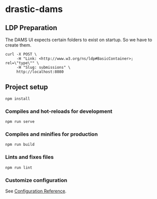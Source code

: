 # drastic-dams

## LDP Preparation

The DAMS UI expects certain folders to exist on startup. So we have to create them.

```
curl -X POST \
     -H "Link: <http://www.w3.org/ns/ldp#BasicContainer>; rel=\"type\"" \
     -H "Slug: submissions" \
     http://localhost:8080
```

## Project setup
```
npm install
```

### Compiles and hot-reloads for development
```
npm run serve
```

### Compiles and minifies for production
```
npm run build
```

### Lints and fixes files
```
npm run lint
```

### Customize configuration
See [Configuration Reference](https://cli.vuejs.org/config/).
